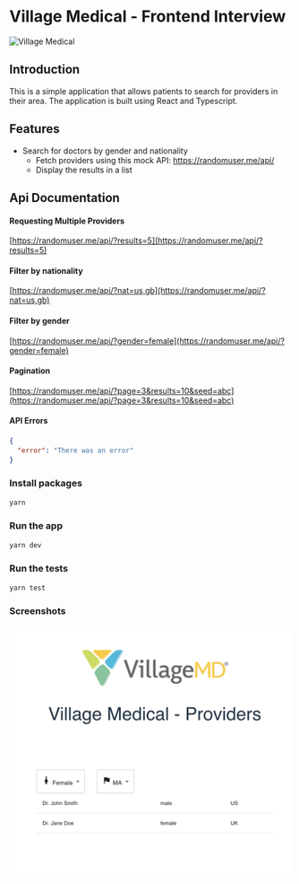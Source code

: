 # Village Medical - Frontend Interview

![Village Medical](https://www.villagemd.com/hs-fs/hubfs/villagemd-logo-1.png?width=297&height=73&name=villagemd-logo-1.png)

## Introduction

This is a simple application that allows patients to search for providers in their area. The application is built using React and Typescript.

## Features

- Search for doctors by gender and nationality
  - Fetch providers using this mock API: https://randomuser.me/api/
  - Display the results in a list

## Api Documentation

#### Requesting Multiple Providers

[https://randomuser.me/api/?results=5](https://randomuser.me/api/?results=5)

#### Filter by nationality

[https://randomuser.me/api/?nat=us,gb](https://randomuser.me/api/?nat=us,gb)

#### Filter by gender

[https://randomuser.me/api/?gender=female](https://randomuser.me/api/?gender=female)

#### Pagination

[https://randomuser.me/api/?page=3&results=10&seed=abc](https://randomuser.me/api/?page=3&results=10&seed=abc)

#### API Errors

```json
{
  "error": "There was an error"
}
```

### Install packages

```bash
yarn
```

### Run the app

```bash
yarn dev
```

### Run the tests

```bash
yarn test
```

### Screenshots

![Providers list](./providers-list.png)
